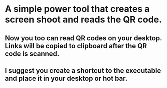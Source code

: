 # A simple power tool that creates a screen shoot and reads the QR code.
## Now you too can read QR codes on your desktop. Links will be copied to clipboard after the QR code is scanned.
## I suggest you create a shortcut to the executable and place it in your desktop or hot bar.
